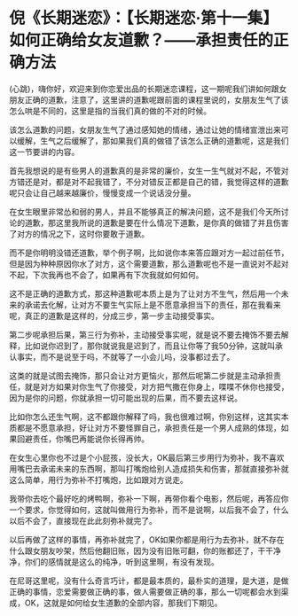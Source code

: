 # 倪《长期迷恋》：【长期迷恋·第十一集】如何正确给女友道歉？——承担责任的正确方法

(心跳)，嗨你好，欢迎来到你恋爱出品的长期迷恋课程，这一期呢我们讲如何跟女朋友正确的道歉，注意了，这里讲的道歉呢跟前面的课程里说的，女朋友生气了该怎么哄是不同的，这里是指的当我们真的做的不对的时候。

该怎么道歉的问题，女朋友生气了通过感知她的情绪，通过让她的情绪宣泄出来可以缓解，生气之后缓解了，那如果我们真的做错了该怎么正确的道歉呢，这是我们这一节要讲的内容。

首先我想说的是有些男人的道歉真的是非常的廉价，女生一生气就对不起，不管对方错还是对，都是对不起我错了，不分对错反正都是自己的错，我觉得这样的道歉呢只会让自己越来越廉价，慢慢变成一个说话没分量。

在女生眼里非常怂和弱的男人，并且不能够真正的解决问题，这不是我们今天所讨论的道歉，那这里我所说的道歉是要在什么情况下道歉，是你真的做错了并且伤害了对方的情况之下，这时你要敢于道歉。

而不是你明明没错还道歉，举个例子啊，比如说你本来答应跟对方一起过前任节，但是因为种种原因你水了对方，这个需要道歉，那么道歉呢也不是一直说对不起对不起，下次我再也不会了，如果再有下次我就如何如何。

这不是正确的道歉方式，那这种道歉呢本质上是为了让对方不生气，然后用一个未来的承诺去化解，让对方不要生气实际上是不愿意承担当下的责任，那在我看来呢，真正的道歉是这样的，分成三步，第一步主动接受事实。

第二步呢承担后果，第三行为弥补，主动接受事实呢，就是说不要去掩饰不要去解释，比如说你迟到了，那你就说我是迟到了，而且让你等了我50分钟，这就叫承认事实，而不是说至于吗，不就等了一小会儿吗，没事都过去了。

这类的就是试图去掩饰，那只会让对方更恼火，那然后呢第二步就是主动承担责任，就是对方如果对你生气了你接受，对方把气撒在你身上，喋喋不休你也接受，因为是你的问题，你就承担一切可能出现的后果，而不要去这样说。

比如你怎么还生气啊，这不都跟你解释了吗，我也很难过啊，你别这样，这其实本质都是不愿意承担，好让对方不要怪罪自己，承担责任是一个男人成熟的体现，如果回避责任，你嘴巴再能说你长得再帅。

在女生心里你也不过是个小屁孩，没长大，OK最后第三步用行为弥补，我不喜欢用嘴巴去承诺未来的东西啊，那叫打嘴炮给别人造成损失和伤害，那就直接弥补就这么简单，用行为弥补不打嘴炮，比如跟对方说走。

我带你去吃个最好吃的烤鸭啊，弥补一下啊，再带你看个电影，然后呢，再答应你一个要求，你觉得如何，这就叫做用行为弥补，而不是说啊，以后我不会了，什么以后不会了，直接现在此此刻弥补就完了。

以后再做了这样的事情，再弥补就完了，OK如果你都是用行为去弥补，就不存在什么跟女朋友吵架，然后他翻旧账，因为没有旧账可翻，你的账都还了，干干净净，你们的感情就是这么的纯净，听到这里啊，有没有发现。

在尼哥这里呢，没有什么奇言巧计，都是最本质的，最朴实的道理，是大道，是做正确的事情，恋爱需要做正确的事，做人需要做正确的事，那么一切呢都会水到渠成，OK，这就是如何给女生道歉的全部内容，那我们下期见。


